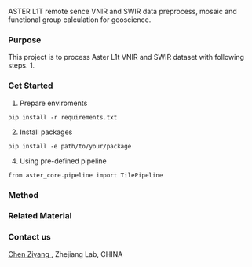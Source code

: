 <!-- TODO -->
ASTER L1T remote sence VNIR and SWIR data preprocess, mosaic and functional group calculation for geoscience.
### **Purpose**

This project is to process Aster L1t VNIR and SWIR dataset with following steps.
1. 





### **Get Started**

1. Prepare enviroments  

`pip install -r requirements.txt`

2. Install packages
   
`pip install -e path/to/your/package`

4. Using pre-defined pipeline

`from aster_core.pipeline import TilePipeline`

### **Method**



### **Related Material**


### **Contact us**
[Chen Ziyang ](chenzy@zhejianglab.org), Zhejiang Lab, CHINA




